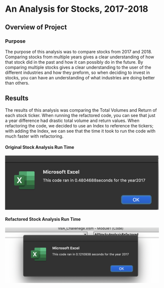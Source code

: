 # An Analysis for Stocks, 2017-2018
## Overview of Project
### Purpose
The purpose of this analysis was to compare stocks from 2017 and 2018. Comparing stocks from multiple years gives a clear understanding of how that stock did in the past and how it can possibly do in the future. By comparing multiple stocks gives a clear understanding to the user of the different industries and how they preform, so when deciding to invest in stocks, you can have an understanding of what industries are doing better than others.

## Results
The results of this analysis was comparing the Total Volumes and Return of each stock ticker. When running the refactored code, you can see that just a year difference had drastic total volume and return values. When refactoring the code, we decided to use an Index to reference the tickers; with adding the Index, we can see that the time it took to run the code with much faster with refactoring. 
#### Original Stock Analysis Run Time
![Orginal_VBA_2017](Resources/Orginal_VBA_2017.png)

#### Refactored Stock Analysis Run Time
![VBA_Challenge_2017](Resources/VBA_Challenge_2017.png)
